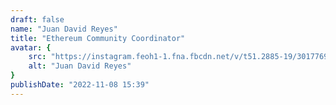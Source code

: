 ```yaml
---
draft: false
name: "Juan David Reyes"
title: "Ethereum Community Coordinator"
avatar: {
    src: "https://instagram.feoh1-1.fna.fbcdn.net/v/t51.2885-19/301776949_1062323724646512_7716465448752500850_n.jpg?stp=dst-jpg_s150x150&_nc_ht=instagram.feoh1-1.fna.fbcdn.net&_nc_cat=100&_nc_ohc=CpUV0W12eCUAX9yKBp0&edm=AOQ1c0wBAAAA&ccb=7-5&oh=00_AfBrVAK0oQV1kpfFnCgii2Gh0h_fK9kE8JbGnJugyqif6g&oe=64A65572&_nc_sid=8b3546",
    alt: "Juan David Reyes"
}
publishDate: "2022-11-08 15:39"
---
```

